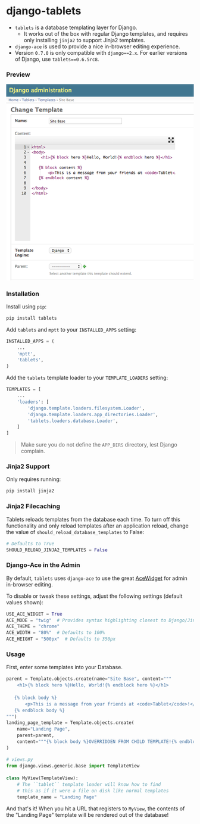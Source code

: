 # django-tablets

* `tablets` is a database templating layer for Django.
    * It works out of the box with regular Django templates, and requires only installing `jinja2` to support Jinja2 templates.
* `django-ace` is used to provide a nice in-browser editing experience.
* Version `0.7.0` is only compatible with `django==2.x`. For earlier versions of Django, use `tablets==0.6.5rc8`.


### Preview
![Admin preview](https://raw.githubusercontent.com/craiglabenz/django-tablets/master/media/admin-change-form.png "Optional Title")


### Installation

Install using `pip`:

```py
pip install tablets
```

Add `tablets` and `mptt` to your `INSTALLED_APPS` setting:
```py
INSTALLED_APPS = (
    ...
    'mptt',
    'tablets',
)
```

Add the `tablets` template loader to your `TEMPLATE_LOADERS` setting:
```py
TEMPLATES = [
    ...
    'loaders': [
        'django.template.loaders.filesystem.Loader',
        'django.template.loaders.app_directories.Loader',
        'tablets.loaders.database.Loader',
    ]
]
```

> Make sure you do not define the `APP_DIRS` directory, lest Django complain.

### Jinja2 Support

Only requires running:

```sh
pip install jinja2
```


### Jinja2 Filecaching

Tablets reloads templates from the database each time. To turn off this functionality and only reload templates after an application reload, change the value of `should_reload_database_templates` to False:
```py
# Defaults to True
SHOULD_RELOAD_JINJA2_TEMPLATES = False
```


### Django-Ace in the Admin
By default, `tablets` uses `django-ace` to use the great [AceWidget](http://ace.c9.io/build/kitchen-sink.html) for admin in-browser editing.

To disable or tweak these settings, adjust the following settings (default values shown):
```py
USE_ACE_WIDGET = True
ACE_MODE = "twig"  # Provides syntax highlighting closest to Django/Jinja2 templates
ACE_THEME = "chrome"
ACE_WIDTH = "80%"  # Defaults to 100%
ACE_HEIGHT = "500px"  # Defaults to 350px
```


### Usage

First, enter some templates into your Database.
```py
parent = Template.objects.create(name="Site Base", content="""
    <h1>{% block hero %}Hello, World!{% endblock hero %}</h1>

   {% block body %}
       <p>This is a message from your friends at <code>Tablet</code>!</p>
   {% endblock body %}
""")
landing_page_template = Template.objects.create(
    name="Landing Page",
    parent=parent,
    content="""{% block body %}OVERRIDDEN FROM CHILD TEMPLATE!{% endblock body %}"""
)
```

```py
# views.py
from django.views.generic.base import TemplateView

class MyView(TemplateView):
    # The ``tablet`` template loader will know how to find
    # this as if it were a file on disk like normal templates
    template_name = "Landing Page"
```

And that's it! When you hit a URL that registers to `MyView`, the contents of the "Landing Page" template will be rendered out of the database!
